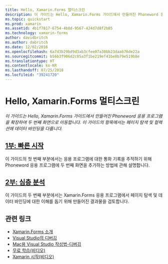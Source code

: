 ```yaml
---
title: Hello, Xamarin.Forms 멀티스크린
description: 이 가이드는 Hello, Xamarin.Forms 가이드에서 만들어진 Phoneword 응용 프로그램을 확장하여 두 번째 화면으로 이동합니다. 이 가이드의 항목에서는 페이지 탐색 및 컬렉션에 데이터 바인딩을 다룹니다.
ms.topic: quickstart
ms.prod: xamarin
ms.assetid: 4b1f7817-6754-4b8d-9567-424d7d8f2b05
ms.technology: xamarin-forms
author: davidbritch
ms.author: dabritch
ms.date: 12/02/2016
ms.openlocfilehash: 6a7d3b29bd9d3ab3cfee07a30bb23daab76de22a
ms.sourcegitcommit: b56b3f906d2c05a3f1be219ef41be8b79e519b8e
ms.translationtype: HT
ms.contentlocale: ko-KR
ms.lasthandoff: 07/25/2018
ms.locfileid: "39241720"
---
```

# <a name="hello-xamarinforms-multiscreen"></a>Hello, Xamarin.Forms 멀티스크린

_이 가이드는 Hello, Xamarin.Forms 가이드에서 만들어진 Phoneword 응용 프로그램을 확장하여 두 번째 화면으로 이동합니다. 이 가이드의 항목에서는 페이지 탐색 및 컬렉션에 데이터 바인딩을 다룹니다._

## <a name="part-1-quickstartxamarin-formsget-startedhello-xamarin-forms-multiscreenquickstartmd"></a>[1부: 빠른 시작](~/xamarin-forms/get-started/hello-xamarin-forms-multiscreen/quickstart.md)

이 가이드의 첫 번째 부분에서는 응용 프로그램에 대한 통화 기록을 추적하기 위해 Phoneword 응용 프로그램에 두 번째 화면을 추가하는 방법에 관해 설명합니다.

## <a name="part-2-deep-divexamarin-formsget-startedhello-xamarin-forms-multiscreendeepdivemd"></a>[2부: 심층 분석](~/xamarin-forms/get-started/hello-xamarin-forms-multiscreen/deepdive.md)

이 가이드의 두 번째 부분에서는 Xamarin.Forms 응용 프로그램에서 페이지 탐색 및 데이터 바인딩에 대한 이해를 돕기 위해 만들어진 결과물을 검토합니다.


## <a name="related-links"></a>관련 링크

- [Xamarin.Forms 소개](~/xamarin-forms/get-started/introduction-to-xamarin-forms.md)
- [Visual Studio의 디버깅](http://msdn.microsoft.com/library/k0k771bt%28v=vs.90%29.aspx)
- [Mac용 Visual Studio 작성법-디버깅](https://github.com/xamarin/recipes/tree/master/Recipes/cross-platform/ide/debugging)
- [무료 학습(비디오)](https://university.xamarin.com/self-guided)
- [Xamarin 시작(비디오)](https://developer.xamarin.com/videos/)
